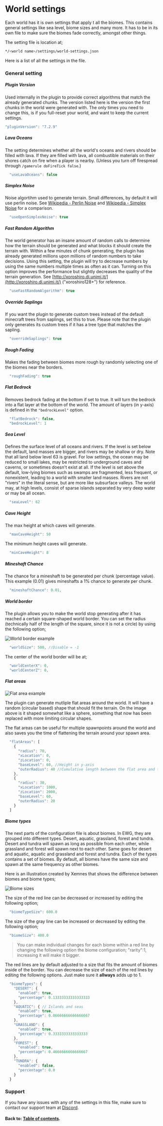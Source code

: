 # World settings

Each world has it is own settings that apply t all the biomes. This contains general settings like sea level, biome sizes and many more. It has to be in its own file to make sure the biomes fade correctly, amongst other things.

The setting file is location at;

```bash
*/<world name>/settings/world-settings.json
```

Here is a list of all the settings in the file.

### General setting

##### Plugin Version
Used internally in the plugin to provide correct algorithms that match the already generated chunks. The version listed here is the version the first chunks in the world were generated with. The only times you need to change this, is if you full-reset your world, and want to keep the current settings.

```javascript
"pluginVersion": "7.2.9"
```

##### Lava Oceans
The setting determines whether all the world's oceans and rivers should be filled with lava. If they are filled with lava, all combustible materials on their shores catch on fire when a player is nearby. (Unless you turn off firespread through `/gamerule doFireTick false`.)

```javascript
  "useLavaOceans": false
```

##### Simplex Noise
Noise algortihm used to generate terrain. Small differences, by default it will use perlin noise. See [Wikipedia - Perlin Noise](https://en.wikipedia.org/wiki/Perlin_noise) and [Wikipedia - Simplex Noise](https://en.wikipedia.org/wiki/Simplex_noise) for a comparison.

```javascript
  "useOpenSimplexNoise": true 
```

##### Fast Random Algorithm
The world generator has an insane amount of random calls to determine how the terrain should be generated and what blocks it should create the terrain with. Within a few minutes of chunk generating, the plugin has already generated millions upon millions of random numbers to take decisions. Using this setting, the plugin will try to decrease numbers by using the same numbers multiple times as often as it can. Turning on this option improves the performance but slightly decreases the quality of the terrain generation. See [http://xoroshiro.di.unimi.it/](http://xoroshiro.di.unimi.it/) \("xoroshiro128+"\) for reference.

```javascript
  "useFastRandomAlgorithm": true
```

##### Override Saplings
If you want the plugin to generate custom trees instead of the default minecraft trees from saplings, set this to true. Please note that the plugin only generates its custom trees if it has a tree type that matches the sapling.

```javascript
  "overrideSaplings": true
```

##### Rough Fading
Makes the fading between biomes more rough by randomly selecting one of the biomes near the borders.

```javascript
  "roughFading": true
```

##### Flat Bedrock
Removes bedrock fading at the bottom if set to true. It will turn the bedrock into a flat layer at the bottom of the world. The amount of layers \(in y-axis\) is defined in the `"bedrockLevel"` option.

```javascript
  "flatBedrock": false,
  "bedrockLevel": 1
```

##### Sea Level
Defines the surface level of all oceans and rivers. If the level is set below the default, land masses are bigger, and rivers may be shallow or dry. Note that all land below level 63 is gravel. For low settings, the ocean may be reduced to small lakes, may be restricted to underground caves and caverns, or sometimes doesn't exist at all. If the level is set above the default, low-lying biomes such as swamps are fragmented, less frequent, or nonexistent, leading to a world with smaller land masses. Rivers are not "rivers" in the literal sense, but are more like subsurface valleys. The world may, at high levels, consist of sparse islands separated by very deep water or may be all ocean.

```javascript
  "seaLevel": 62
```

##### Cave Height
The max height at which caves will generate.

```javascript
  "maxCaveHeight": 50
```

The minimum height caves will generate.

```javascript
  "minCaveHeight": 8
```

##### Mineshaft Chance
The chance for a mineshaft to be generated per chunk \(percentage value\). This example \(0.01\) gives mineshafts a 1% chance to generate per chunk.

```javascript
  "mineshaftChance": 0.01,
```

##### World border
The plugin allows you to make the world stop generating after it has reached a certain square-shaped world border. You can set the radius \(technically half of the length of the square, since it is not a circle\) by using the following option;

![World border example](http://i.imgur.com/X9xBvlG.png "Imaeg of a world border")

```javascript
  "worldSize": 500, //Disable = -1
```

The center of the world border will be at;

```javascript
  "worldCenterX": 0,
  "worldCenterZ": 0,
```

##### Flat areas

![Flat area example](http://i.imgur.com/MzXyi83.png "Image of a flat area")

The plugin can generate mutliple flat areas around the world. It will have a random (circular based) shape that should fit the terrain. On the image above is it shaped somewhat like a sphere, something that now has been replaced with more limiting circular shapes.

The flat areas can be useful for multiple spawnpoints around the world and also saves you the time of flattening the terrain around your spawn area.

```javascript
  "flatAreas": [ 
    {
      "radius": 70,
      "xLocation": 0,
      "zLocation": 0,
      "baseLevel": 60, //Height in y-axis
      "outerRadius": 40 //Cumulative length between the flat area and the normal terrain 
    },
    {
      "radius": 30,
      "xLocation": 1000,
      "zLocation": 2000,
      "baseLevel": 60,
      "outerRadius": 20
    }
  ]
```

##### Biome types
The next parts of the configuration file is about biomes. In EWG, they are grouped into different types. Desert, aquatic, grassland, forest and tundra. Desert and tundra will spawn as long as possible from each other, while grassland and forest will spawn next to each other. Same goes for desert and aquatic, aquatic and grassland and forest and tundra. Each of the types contains a set of biomes. By default, all biomes have the same size and spawn at the same frequency as other biomes.

Here is an illustration created by Xemnes that shows the difference between biomes and biome types;  

![Biome sizes](http://i.imgur.com/BOfhWoy.png "Image of biome sizes")

The size of the red line can be decreased or increased by editing the following option;

```javascript
  "biomeTypeSize": 600.0
```

The size of the gray line can be increased or decreased by editing the following option;

```javascript
  "biomeSize": 400.0
```

> You can make individual changes for each biome within a red line by changing the following option the biome configuration; "rarity":1, increasing it will make it bigger.

The red lines are by default adjusted to a size that fits the amount of biomes inside of the border. You can decrease the size of each of the red lines by editing the following options. Just make sure it **allways** adds up to 1.

```javascript
  "biomeTypes": { 
    "DESERT": {
      "enabled": true,
      "percentage": 0.13333333333333333
    },
    "AQUATIC": { // Islands and seas
      "enabled": true,
      "percentage": 0.06666666666666667
    },
    "GRASSLAND": {
      "enabled": true,
      "percentage": 0.3333333333333333
    },
    "FOREST": {
      "enabled": true,
      "percentage": 0.4666666666666667
    },
    "TUNDRA": {
      "enabled": false,
      "percentage": 0.0
    }
  }
```

### Support
If you have any issues with any of the settings in this file, make sure to contact our support team at [Discord](https://discord.gg/Jq3ecb3 "Link to our Discord").

#### Back to: [Table of contents](../table-of-contents.md "Link to table of contents").
